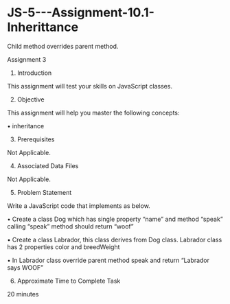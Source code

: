 # JS-5---Assignment-10.1-Inherittance
Child method overrides parent method.

Assignment 3

1. Introduction

This assignment will test your skills on JavaScript classes.

2. Objective

This assignment will help you master the following concepts:

• inheritance

3. Prerequisites

Not Applicable.

4. Associated Data Files

Not Applicable.

5. Problem Statement

Write a JavaScript code that implements as below.

• Create a class Dog which has single property “name” and method “speak” calling “speak” method should return “woof”

• Create a class Labrador, this class derives from Dog class. Labrador class has 2 properties color and breedWeight

• In Labrador class override parent method speak and return “Labrador says WOOF”

6. Approximate Time to Complete Task

20 minutes
